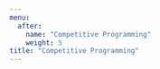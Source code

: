 ```yaml
---
menu:
  after:
    name: "Competitive Programming"
    weight: 5
title: "Competitive Programming"
---
```

